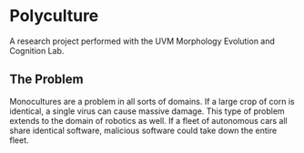 # Polyculture 
A research project performed with the UVM Morphology Evolution and Cognition Lab.

## The Problem 
Monocultures are a problem in all sorts of domains. If a large crop of corn is identical, a single virus can cause massive damage. This type of problem extends to the domain of robotics as well. If a fleet of autonomous cars all share identical software, malicious software could take down the entire fleet. 
